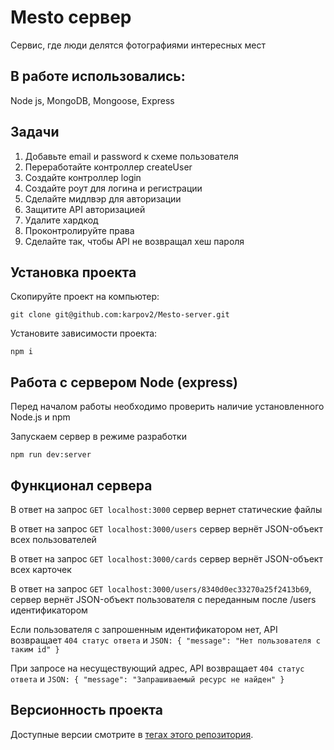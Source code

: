 # Mesto сервер
Cервис, где люди делятся фотографиями интересных мест

## В работе использовались:
Node js, MongoDB, Mongoose, Express

## Задачи
1. Добавьте email и password к схеме пользователя
2. Переработайте контроллер createUser
3. Создайте контроллер login
4. Создайте роут для логина и регистрации
5. Сделайте мидлвэр для авторизации
6. Защитите API авторизацией
7. Удалите хардкод
8. Проконтролируйте права
9. Сделайте так, чтобы API не возвращал хеш пароля

## Установка проекта

Скопируйте проект на компьютер:

```
git clone git@github.com:karpov2/Mesto-server.git
```

Установите зависимости проекта:

```
npm i
```

## Работа с сервером Node (express)

Перед началом работы необходимо проверить наличие установленного Node.js и npm

Запускаем сервер в режиме разработки

```
npm run dev:server
```

## Функционал сервера

В ответ на запрос `GET localhost:3000` сервер вернет статические файлы

В ответ на запрос `GET localhost:3000/users` сервер вернёт JSON-объект всех пользователей

В ответ на запрос `GET localhost:3000/cards` сервер вернёт JSON-объект всех карточек

В ответ на запрос `GET localhost:3000/users/8340d0ec33270a25f2413b69`, сервер вернёт JSON-объект пользователя с переданным после /users идентификатором

Если пользователя с запрошенным идентификатором нет, API возвращает `404 статус ответа` и `JSON: { "message": "Нет пользователя с таким id" }`

При запросе на несуществующий адрес, API возвращает `404 статус ответа` и `JSON: { "message": "Запрашиваемый ресурс не найден" }`

## Версионность проекта

Доступные версии смотрите в [тегах этого репозитория](https://github.com/karpov2/Mesto/tags).
